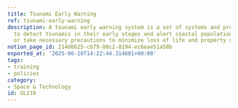 ```yaml
---
title: Tsunami Early Warning
ref: tsunami-early-warning
description: A tsunami early warning system is a set of systems and protocols designed
  to detect tsunamis in their early stages and alert coastal populations to evacuate
  or take necessary precautions to minimize loss of life and property damage.
notion_page_id: 214d6625-c679-80c2-8194-ec6eae51a58b
exported_at: '2025-06-16T14:22:44.314601+00:00'
tags:
- training
- policies
category:
- Space & Technology
id: GL218
---
```



